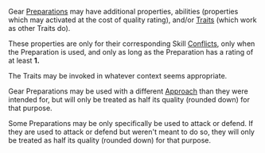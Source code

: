 Gear [Preparations](Preparations) may have additional properties, abilities (properties which may activated at the cost of quality rating), and/or [Traits](Traits) (which work as other Traits do).	

These properties are only for their corresponding Skill [Conflicts](Conflict), only when the Preparation is used, and only as long as the Preparation has a rating of at least **1.**

The Traits may be invoked in whatever context seems appropriate.

Gear Preparations may be used with a different [Approach](Approaches) than they were intended for, but will only be treated as half its quality (rounded down) for that purpose.

Some Preparations may be only specifically be used to attack or defend. If they are used to attack or defend but weren't meant to do so, they will only be treated as half its quality (rounded down) for that purpose.
